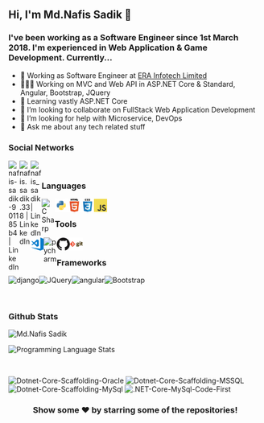 ## Hi, I'm Md.Nafis Sadik 👋

### I've been working as a Software Engineer since 1st March 2018. I'm experienced in Web Application & Game Development. Currently...
- 💼 Working as Software Engineer at [ERA Infotech Limited](http://www.erainfotechbd.com/)
- 👨🏻‍💻 Working on MVC and Web API in ASP.NET Core & Standard, Angular, Bootstrap, JQuery
- 🌱 Learning vastly ASP.NET Core
- 👯 I’m looking to collaborate on FullStack Web Application Development
- 🤔 I’m looking for help with Microservice, DevOps
- 💬 Ask me about any tech related stuff


### Social Networks
[<img align="left" alt="nafis-sadik-901185b4 | LinkedIn" width="22px" src="https://cdn.jsdelivr.net/npm/simple-icons@v3/icons/linkedin.svg"/>][linkedin]
[<img align="left" alt="nafis.sadik.338 | LinkedIn" width="22px" src="https://cdn.jsdelivr.net/npm/simple-icons@v3/icons/facebook.svg"/>][facebook]
[<img align="left" alt="nafis_sadik | LinkedIn" width="22px" src="https://cdn.jsdelivr.net/npm/simple-icons@v3/icons/twitter.svg"/>][twitter]


<p>&nbsp;</p>


### Languages
<img align="left" alt="C Sharp" width="26px" src="https://upload.wikimedia.org/wikipedia/commons/7/7a/C_Sharp_logo.svg" />
<img align="left" alt="Python" width="26px" src="https://raw.githubusercontent.com/github/explore/80688e429a7d4ef2fca1e82350fe8e3517d3494d/topics/python/python.png" />
<img align="left" alt="HTML5" width="26px" src="https://raw.githubusercontent.com/github/explore/80688e429a7d4ef2fca1e82350fe8e3517d3494d/topics/html/html.png" />
<img align="left" alt="CSS3" width="26px" src="https://raw.githubusercontent.com/github/explore/80688e429a7d4ef2fca1e82350fe8e3517d3494d/topics/css/css.png" />
<img align="left" alt="JavaScript" width="26px" src="https://raw.githubusercontent.com/github/explore/80688e429a7d4ef2fca1e82350fe8e3517d3494d/topics/javascript/javascript.png" />


<p>&nbsp;</p>

### Tools
<img align="left" alt="Visual Studio Code" width="26px" src="https://raw.githubusercontent.com/github/explore/80688e429a7d4ef2fca1e82350fe8e3517d3494d/topics/visual-studio-code/visual-studio-code.png" />
<img align="left" alt="pycharm" width="26px" src="https://upload.wikimedia.org/wikipedia/commons/a/a1/PyCharm_Logo.svg" />
<img align="left" alt="GitHub" width="26px" src="https://raw.githubusercontent.com/github/explore/78df643247d429f6cc873026c0622819ad797942/topics/github/github.png" />
<img align="left" alt="Git" width="26px" src="https://raw.githubusercontent.com/github/explore/80688e429a7d4ef2fca1e82350fe8e3517d3494d/topics/git/git.png" />

<p>&nbsp;</p>


### Frameworks
<img align="left" alt="django" height="50" src="https://upload.wikimedia.org/wikipedia/commons/e/ee/.NET_Core_Logo.svg" />
<img align="left" alt="JQuery" height="50" src="https://upload.wikimedia.org/wikipedia/commons/d/d3/Logo_jQuery.svg" />
<img align="left" alt="angular" height="50" src="https://upload.wikimedia.org/wikipedia/commons/thumb/c/cf/Angular_full_color_logo.svg/800px-Angular_full_color_logo.svg.png" />
<img align="left" alt="Bootstrap" height="50" src="https://upload.wikimedia.org/wikipedia/commons/thumb/b/b2/Bootstrap_logo.svg/800px-Bootstrap_logo.svg.png" />


<p>&nbsp;</p>
<p>&nbsp;</p>


### Github Stats


[linkedin]: https://www.linkedin.com/in/nafis-sadik-901185b4/
[facebook]: https://www.fb.com/nafis.sadik.338
[twitter]: https://www.twitter.com/nafis_sadik

![Md.Nafis Sadik](https://github-readme-stats.vercel.app/api?username=nafis-sadik&&show_icons=true&title_color=ffffff&icon_color=bb2acf&text_color=daf7dc&bg_color=151515)

![Programming Language Stats](https://github-readme-stats.vercel.app/api/top-langs/?username=nafis-sadik&theme=dark)
<p>&nbsp;</p>

![Dotnet-Core-Scaffolding-Oracle](https://github-readme-stats.vercel.app/api/pin/?username=nafis-sadik&repo=Dotnet-Core-Scaffolding-Oracle&theme=tokyonight)
![Dotnet-Core-Scaffolding-MSSQL](https://github-readme-stats.vercel.app/api/pin/?username=nafis-sadik&repo=Dotnet-Core-Scaffolding-MSSQL&theme=tokyonight)
![Dotnet-Core-Scaffolding-MySql](https://github-readme-stats.vercel.app/api/pin/?username=nafis-sadik&repo=Dotnet-Core-Scaffolding-MySQL&theme=tokyonight)
![.NET-Core-MySql-Code-First](https://github-readme-stats.vercel.app/api/pin/?username=nafis-sadik&repo=.NET-Core-MySql-Code-First&theme=tokyonight)

<div align="center">

### Show some ❤️ by starring some of the repositories!

</div>
